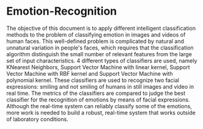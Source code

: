 # Emotion-Recognition
The objective of this document is to apply different intelligent classification methods to the problem of classifying emotion in images and videos of human faces. This well-defined problem is complicated by natural and unnatural variation in people's faces, which requires that the classification algorithm distinguish the small number of relevant features from the large set of input characteristics. 4 different types of classifiers are used, namely KNearest Neighbors, Support Vector Machine with linear kernel, Support Vector Machine with RBF kernel and Support Vector Machine with polynomial kernel. These classifiers are used to recognize two facial expressions: smiling and not smiling of humans in still images and video in real time. The metrics of the classifiers are compared to judge the best classifier for the recognition of emotions by means of facial expressions. Although the real-time system can reliably classify some of the emotions, more work is needed to build a robust, real-time system that works outside of laboratory conditions.

